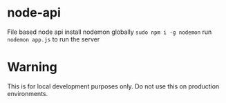 # node-api
File based node api 
install nodemon globally `sudo npm i -g nodemon`
run `nodemon app.js` to run the server

# Warning
This is for local development purposes only.
Do not use this on production environments. 

